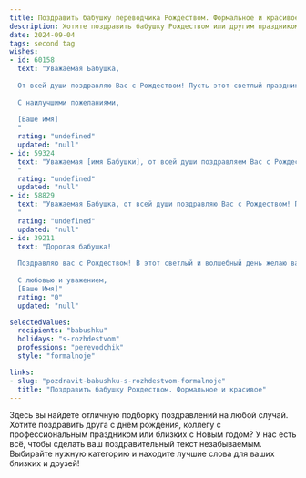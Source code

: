 ```yaml
---
title: Поздравить бабушку переводчика Рождеством. Формальное и красивое
description: Хотите поздравить бабушку Рождеством или другим праздником? Наш ИИ создаст незабываемое поздравление, а вы обязательно выделитесь среди других.  
date: 2024-09-04
tags: second tag
wishes:
- id: 60158
  text: "Уважаемая Бабушка,
  
  От всей души поздравляю Вас с Рождеством! Пусть этот светлый праздник принесет Вам мир, радость и благополучие. Желаю Вам крепкого здоровья, тепла семейного очага и исполнения всех желаний.
  
  С наилучшими пожеланиями,
  
  [Ваше имя]
  "
  rating: "undefined"
  updated: "null"
- id: 59324
  text: "Уважаемая [имя Бабушки], от всей души поздравляем Вас с Рождеством Христовым! Желаем Вам крепкого здоровья, душевного спокойствия и благополучия в Новом году. Пусть тепло и свет Рождественской звезды согреют Ваш дом и принесут мир и радость в Вашу жизнь.  Пусть работа переводчика, которая несет свет знаний и  понимания между людьми, приносит Вам удовлетворение и признание. С Рождеством!
  "
  rating: "undefined"
  updated: "null"
- id: 58829
  text: "Уважаемая Бабушка, от всей души поздравляю Вас с Рождеством! Пусть этот светлый праздник принесет в Ваш дом мир, любовь и благополучие. Желаю Вам крепкого здоровья, душевного спокойствия и радости от общения с близкими. Счастья Вам и долгих лет!
  "
  rating: "undefined"
  updated: "null"
- id: 39211
  text: "Дорогая бабушка!
  
  Поздравляю вас с Рождеством! В этот светлый и волшебный день желаю вам здоровья, любви и душевного покоя. Пусть каждый миг будет наполнен счастьем, теплом и радостью. Ваш мудрый переводчикский опыт вдохновляет не только меня, но и всех, кто вас окружает. Пусть в вашем доме царит благодать, а в сердце — вера в чудеса.
  
  С любовью и уважением,
  [Ваше Имя]"
  rating: "0"
  updated: "null"

selectedValues:
  recipients: "babushku"
  holidays: "s-rozhdestvom"
  professions: "perevodchik"
  style: "formalnoje"

links:
- slug: "pozdravit-babushku-s-rozhdestvom-formalnoje"
  title: "Поздравить бабушку Рождеством. Формальное и красивое"
---
```


Здесь вы найдете отличную подборку поздравлений на любой случай. 
Хотите поздравить друга с днём рождения, коллегу с профессиональным праздником или близких с Новым годом? У нас есть всё, чтобы сделать ваш поздравительный текст незабываемым. Выбирайте нужную категорию и находите лучшие слова для ваших близких и друзей!
